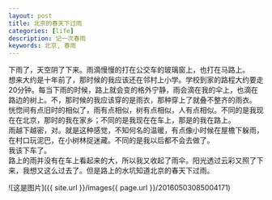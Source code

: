 ```yaml
---
layout: post
title: 北京的春天下过雨
categories: [life]
description: 记一次春雨
keywords: 北京, 春雨
---
```


下雨了，天空阴了下来。雨滴慢慢的打在公交车的玻璃窗上，也打在马路上。  
想来大约是十年前了，那时候的我应该还在邻村上小学。学校到家的路程大约要走20分钟。每当下雨的时候，路上就会变的格外宁静，雨会滴在我的伞上，也滴在路边的树上。不，那时候的我应该穿的是雨衣，那种穿上了就叠不整齐的雨衣。  
恍惚间有点旧时的相似了，雨有点相似，树有点相似，人有点相似。不同的是我现在在北京，那时的我在家乡；不同的是我现在在车上，那是的我在路上。  
雨越下越密，对。就是这种感觉，不知何名的温暖，有点像小时候在屋檐下躲雨，在村口玩泥巴，在小树林捉迷藏。不同的是我以后都不会去做了。  
我该下车了。  
路上的雨并没有在车上看起来的大，所以我又收起了雨伞。阳光透过云彩又照了下来，我想又这么过去了。但是路上的水坑知道北京的春天下过雨。

![这是图片]({{ site.url }}/images{{ page.url }}/20160503085004171)